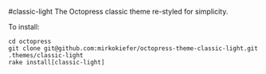 #classic-light
The Octopress classic theme re-styled for simplicity.

To install:

```
cd octopress
git clone git@github.com:mirkokiefer/octopress-theme-classic-light.git .themes/classic-light
rake install[classic-light]
```

